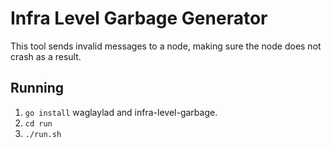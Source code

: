 # Infra Level Garbage Generator
This tool sends invalid messages to a node, making sure the node does not crash as a result.

## Running
 1. `go install` waglaylad and infra-level-garbage.
 2. `cd run`
 3. `./run.sh`


